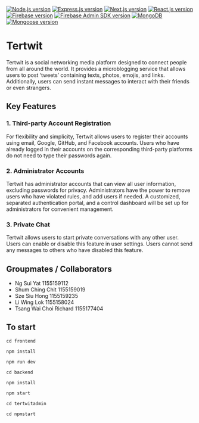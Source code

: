 [![Node.js version](https://img.shields.io/badge/Node.js-v14.x-blue)](https://nodejs.org/)
[![Express.js version](https://img.shields.io/badge/Express.js-v4.18.2-green)](https://expressjs.com/)
[![Next.js version](https://img.shields.io/badge/Next.js-v13.3.0-blue)](https://nextjs.org/)
[![React.js version](https://img.shields.io/badge/React.js-v18.0.33-blue)](https://reactjs.org/)
[![Firebase version](https://img.shields.io/badge/Firebase-v9.19.1-orange)](https://firebase.google.com/)
[![Firebase Admin SDK version](https://img.shields.io/badge/Firebase_Admin_SDK-v11.6.0-orange)](https://firebase.google.com/docs/admin/setup)
[![MongoDB](https://img.shields.io/badge/MongoDB-Database-green)](https://www.mongodb.com/)
[![Mongoose version](https://img.shields.io/badge/Mongoose-v7.0.3-blue)](https://mongoosejs.com/)

# Tertwit

Tertwit is a social networking media platform designed to connect people from all around the world. It provides a microblogging service that allows users to post ‘tweets’ containing texts, photos, emojis, and links. Additionally, users can send instant messages to interact with their friends or even strangers. 

## Key Features

### 1. Third-party Account Registration

For flexibility and simplicity, Tertwit allows users to register their accounts using email, Google, GitHub, and Facebook accounts. Users who have already logged in their accounts on the corresponding third-party platforms do not need to type their passwords again.

### 2. Administrator Accounts

Tertwit has administrator accounts that can view all user information, excluding passwords for privacy. Administrators have the power to remove users who have violated rules, and add users if needed. A customized, separated authentication portal, and a control dashboard will be set up for administrators for convenient management.

### 3. Private Chat

Tertwit allows users to start private conversations with any other user. Users can enable or disable this feature in user settings. Users cannot send any messages to others who have disabled this feature.

## Groupmates / Collaborators

- Ng Sui Yat 1155159112 
- Shum Ching Chit 1155159019 
- Sze Siu Hong 1155159235 
- Li Wing Lok 1155158024 
- Tsang Wai Choi Richard 1155177404

## To start

`cd frontend`

`npm install`

`npm run dev`

`cd backend`

`npm install`

`npm start`

`cd tertwitadmin`

`cd npmstart`
